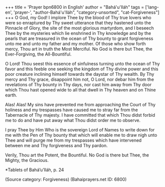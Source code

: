 +++
title = 'Prayer bpn6800 in English'
author = "Bahá'u'lláh"
tags = ['lang-en', 'prayer-', "author-Bahá'u'lláh", "category-unsorted", "cat-Forgiveness"]
+++
O God, my God! I implore Thee by the blood of Thy true lovers who were so enraptured by Thy sweet utterance that they hastened unto the Pinnacle of Glory, the site of the most glorious martyrdom, and I beseech Thee by the mysteries which lie enshrined in Thy knowledge and by the pearls that are treasured in the ocean of Thy bounty to grant forgiveness unto me and unto my father and my mother. Of those who show forth mercy, Thou art in truth the Most Merciful. No God is there but Thee, the Ever-Forgiving, the All-Bountiful.

O Lord! Thou seest this essence of sinfulness turning unto the ocean of Thy favor and this feeble one seeking the kingdom of Thy divine power and this poor creature inclining himself towards the daystar of Thy wealth. By Thy mercy and Thy grace, disappoint him not, O Lord, nor debar him from the revelations of Thy bounty in Thy days, nor cast him away from Thy door which Thou hast opened wide to all that dwell in Thy heaven and on Thine earth.

Alas! Alas! My sins have prevented me from approaching the Court of Thy holiness and my trespasses have caused me to stray far from the Tabernacle of Thy majesty. I have committed that which Thou didst forbid me to do and have put away what Thou didst order me to observe.

I pray Thee by Him Who is the sovereign Lord of Names to write down for me with the Pen of Thy bounty that which will enable me to draw nigh unto Thee and will purge me from my trespasses which have intervened between me and Thy forgiveness and Thy pardon.

Verily, Thou art the Potent, the Bountiful. No God is there but Thee, the Mighty, the Gracious.


*Tablets of Bahá’u’lláh, p. 24

(Source category: Forgiveness)
(Bahaiprayers.net ID: 6800)
